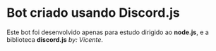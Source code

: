 # Bot criado usando Discord.js

Este bot foi desenvolvido apenas para estudo dirigido ao **node.js**, e a biblioteca **discord.js**
*by: Vicente*.